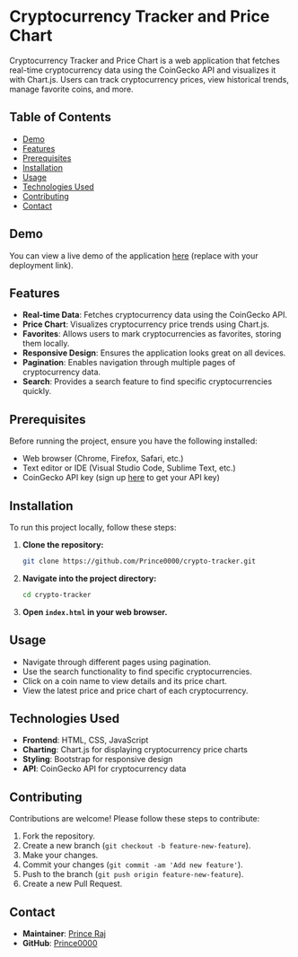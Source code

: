 # Cryptocurrency Tracker and Price Chart

Cryptocurrency Tracker and Price Chart is a web application that fetches real-time cryptocurrency data using the CoinGecko API and visualizes it with Chart.js. Users can track cryptocurrency prices, view historical trends, manage favorite coins, and more.

## Table of Contents

- [Demo](#demo)
- [Features](#features)
- [Prerequisites](#prerequisites)
- [Installation](#installation)
- [Usage](#usage)
- [Technologies Used](#technologies-used)
- [Contributing](#contributing)
- [Contact](#contact)

## Demo

You can view a live demo of the application [here](https://prince0000.github.io/Crypto-Tracker/) (replace with your deployment link).


## Features

- **Real-time Data**: Fetches cryptocurrency data using the CoinGecko API.
- **Price Chart**: Visualizes cryptocurrency price trends using Chart.js.
- **Favorites**: Allows users to mark cryptocurrencies as favorites, storing them locally.
- **Responsive Design**: Ensures the application looks great on all devices.
- **Pagination**: Enables navigation through multiple pages of cryptocurrency data.
- **Search**: Provides a search feature to find specific cryptocurrencies quickly.


## Prerequisites

Before running the project, ensure you have the following installed:

- Web browser (Chrome, Firefox, Safari, etc.)
- Text editor or IDE (Visual Studio Code, Sublime Text, etc.)
- CoinGecko API key (sign up [here](https://coingecko.com/api/documentation) to get your API key)

## Installation

To run this project locally, follow these steps:

1. **Clone the repository:**

   ```bash
   git clone https://github.com/Prince0000/crypto-tracker.git
   ```

2. **Navigate into the project directory:**

   ```bash
   cd crypto-tracker
   ```

3. **Open `index.html` in your web browser.**

## Usage

- Navigate through different pages using pagination.
- Use the search functionality to find specific cryptocurrencies.
- Click on a coin name to view details and its price chart.
- View the latest price and price chart of each cryptocurrency.

## Technologies Used

- **Frontend**: HTML, CSS, JavaScript
- **Charting**: Chart.js for displaying cryptocurrency price charts
- **Styling**: Bootstrap for responsive design
- **API**: CoinGecko API for cryptocurrency data

## Contributing

Contributions are welcome! Please follow these steps to contribute:

1. Fork the repository.
2. Create a new branch (`git checkout -b feature-new-feature`).
3. Make your changes.
4. Commit your changes (`git commit -am 'Add new feature'`).
5. Push to the branch (`git push origin feature-new-feature`).
6. Create a new Pull Request.

## Contact

- **Maintainer**: [Prince Raj](mailto:princer6450@gmail.com)
- **GitHub**: [Prince0000](https://github.com/Prince0000)
